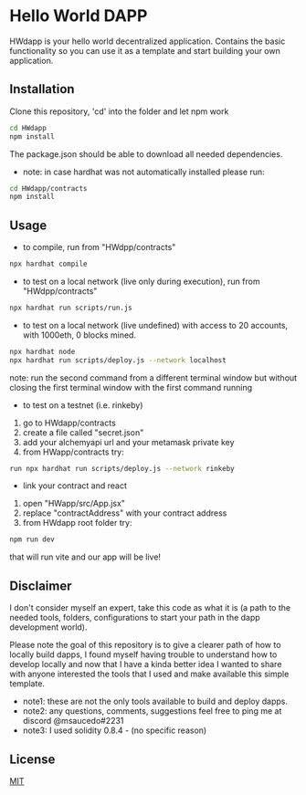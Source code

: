 # Hello World DAPP

HWdapp is your hello world decentralized application. Contains the basic functionality so you can use it as a template and start building your own application.

## Installation

Clone this repository, 'cd' into the folder and let npm work
```bash
cd HWdapp
npm install
``` 
The package.json should be able to download all needed dependencies.
- note: in case hardhat was not automatically installed please run:
```bash
cd HWdapp/contracts
npm install
``` 

## Usage

- to compile, run from "HWdpp/contracts"

```bash
npx hardhat compile
```

- to test on a local network (live only during execution), run from "HWdpp/contracts"
```bash
npx hardhat run scripts/run.js
```

- to test on a local network (live undefined) with access to 20 accounts, with 1000eth, 0 blocks mined.
```bash
npx hardhat node
npx hardhat run scripts/deploy.js --network localhost
```

note: run the second command from a different terminal window but without closing the first terminal window with the first command running


- to test on a testnet (i.e. rinkeby)
1. go to HWdapp/contracts
2. create a file called "secret.json"
3. add your alchemyapi url and your metamask private key
4. from HWapp/contracts try:
```bash
run npx hardhat run scripts/deploy.js --network rinkeby
```

- link your contract and react
1. open "HWapp/src/App.jsx"
2. replace "contractAddress" with your contract address
3. from HWdapp root folder try:
```bash
npm run dev
```
that will run vite and our app will be live!

## Disclaimer
I don't consider myself an expert, take this code as what it is (a path to the needed tools, folders, configurations to start your path in the dapp development world).

Please note the goal of this repository is to give a clearer path of how to locally build dapps, I found myself having trouble to understand how to develop locally and now that I have a kinda better idea I wanted to share with anyone interested the tools that I used and make available this simple template.

- note1: these are not the only tools available to build and deploy dapps.
- note2: any questions, comments, suggestions feel free to ping me at discord @msaucedo#2231
- note3: I used solidity 0.8.4 - (no specific reason)

## License
[MIT](https://choosealicense.com/licenses/mit/)